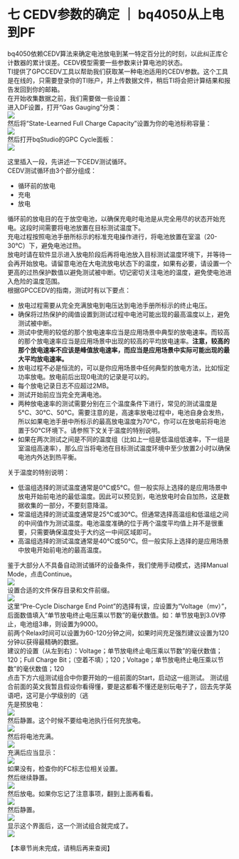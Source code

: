 # 七 CEDV参数的确定 ｜ bq4050从上电到PF
bq4050依赖CEDV算法来确定电池放电到某一特定百分比的时刻，以此纠正库仑计数器的累计误差。CEDV模型需要一些参数来计算电池的状态。  
TI提供了GPCCEDV工具以帮助我们获取某一种电池适用的CEDV参数。这个工具是在线的，只需要登录你的TI账户，并上传数据文件，稍后TI将会把计算结果和报告发回到你的邮箱。  
在开始收集数据之前，我们需要做一些设置：  
进入DF设置，打开“Gas Gauging”分类：  
![](https://bq4050startup.vercel.app/pages/assets/7-1.jpg)  
然后将“State-Learned Full Charge Capacity”设置为你的电池标称容量：  
![](https://bq4050startup.vercel.app/pages/assets/7-2.jpg)  
然后打开bqStudio的GPC Cycle面板：  
![](https://bq4050startup.vercel.app/pages/assets/7-3.jpg)  

这里插入一段，先讲述一下CEDV测试循环。  
CEDV测试循环由3个部分组成：
- 循环前的放电
- 充电
- 放电

循环前的放电目的在于放空电池，以确保充电时电池是从完全用尽的状态开始充电。这段时间需要将电池放置在目标测试温度下。  
充电过程按照电池手册所标示的标准充电操作进行，将电池放置在室温（20-30℃）下，避免电池过热。  
放电时请在软件显示进入放电阶段后再将电池放入目标测试温度环境下，并等待一会再开始放电。请留意电池在大电流放电状态下的温度，如果有必要，请设置一个更高的过热保护数值以避免测试被中断。切记密切关注电池的温度，避免使电池进入危险的温度范围。  
根据GPCCEDV的指南，测试时有以下要点：  
- 放电过程需要从完全充满放电到电压达到电池手册所标示的终止电压。
- 确保将过热保护的阈值设置到测试过程中电池可能出现的最高温度以上，避免测试被中断。
- 测试中使用的较低的那个放电速率应当是应用场景中典型的放电速率。而较高的那个放电速率应当是应用场景中出现的较高的平均放电速率。**注意，较高的那个放电速率不应该是峰值放电速率，而应当是应用场景中实际可能出现的最大平均放电速率。**
- 放电过程不必是恒流的，可以是你应用场景中任何典型的放电方法，比如恒定功率放电。放电前后出现0电流的记录是可以的。
- 每个放电记录日志不应超过2MB。
- 测试开始前应当完全充满电池。
- 两种放电速率的测试需要分别在三个温度条件下进行，常见的测试温度是5°C、30°C、50°C。需要注意的是，高速率放电过程中，电池自身会发热，所以如果电池手册中所标示的最高放电温度为70°C，你可以在放电前将电池置于50°C环境下。请参照下文关于温度的特别说明。
- 如果在两次测试之间是不同的温度组（比如上一组是低温组低速率，下一组是室温组高速率），那么应当将电池在目标测试温度环境中至少放置2小时以确保电池内外达到热平衡。

关于温度的特别说明：
- 低温组选择的测试温度通常是0°C或5°C。但一般实际上选择的是应用场景中放电开始前电池的最低温度。因此可以预见到，电池放电时会自加热，这是数据收集的一部分，不要刻意降温。
- 常温组选择的测试温度通常是25°C或30°C。但通常选择高温组和低温组之间的中间值作为测试温度。电池温度准确的位于两个温度平均值上并不是很重要，只需要确保温度处于大约这一中间区域即可。
- 高温组选择的测试温度通常是40°C或50°C。但一般实际上选择的是应用场景中放电开始前电池的最高温度。

鉴于大部分人不具备自动测试循环的设备条件，我们使用手动模式，选择Manual Mode，点击Continue。  
![](https://bq4050startup.vercel.app/pages/assets/7-4.jpg)  
设置合适的文件保存目录和文件前缀。  
![](https://bq4050startup.vercel.app/pages/assets/7-5.jpg)  
这里“Pre-Cycle Discharge End Point”的选择有误，应设置为“Voltage（mv）”，后面数值填入“单节放电终止电压乘以节数”的毫伏数值。如：单节放电到3.0V停止，电池组3串，则设置为9000。  
前两个Relax时间可以设置为60-120分钟之间，如果时间充足强烈建议设置为120分钟以获得最精确的数据。  
建议的设置（从左到右）：Voltage；单节放电终止电压乘以节数”的毫伏数值；120；Full Charge Bit；（空着不填）；120；Voltage；单节放电终止电压乘以节数”的毫伏数值；120  
点击下方六组测试组合中你要开始的一组前面的Start，启动这一组测试。
测试组合前面的英文我暂且假设你看得懂，要是这都看不懂还是别玩电子了，回去先学英语吧，这可是小学级别的（逃  
先是预放电：  
![](https://bq4050startup.vercel.app/pages/assets/7-6.jpg)  
然后静置。这个时候不要给电池执行任何充放电。  
![](https://bq4050startup.vercel.app/pages/assets/7-7.jpg)  
然后将电池充满。  
![](https://bq4050startup.vercel.app/pages/assets/7-8.jpg)  
充满后应当显示：  
![](https://bq4050startup.vercel.app/pages/assets/7-9.jpg)  
如果没有，检查你的FC标志位相关设置。  
然后继续静置。  
![](https://bq4050startup.vercel.app/pages/assets/7-10.jpg)  
然后放电。如果你忘记了注意事项，翻到上面再看看。  
![](https://bq4050startup.vercel.app/pages/assets/7-11.jpg)  
然后静置。  
![](https://bq4050startup.vercel.app/pages/assets/7-12.jpg)  
显示这个界面后，这一个测试组合就完成了。  
![](https://bq4050startup.vercel.app/pages/assets/7-13.jpg)  

【本章节尚未完成，请稍后再来查阅】